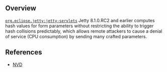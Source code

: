 ## Overview
[`org.eclipse.jetty:jetty-servlets`](http://search.maven.org/#search%7Cga%7C1%7Ca%3A%22jetty-servlets%22)
Jetty 8.1.0.RC2 and earlier computes hash values for form parameters without restricting the ability to trigger hash collisions predictably, which allows remote attackers to cause a denial of service (CPU consumption) by sending many crafted parameters.

## References
- [NVD](https://web.nvd.nist.gov/view/vuln/detail?vulnId=CVE-2011-4461)